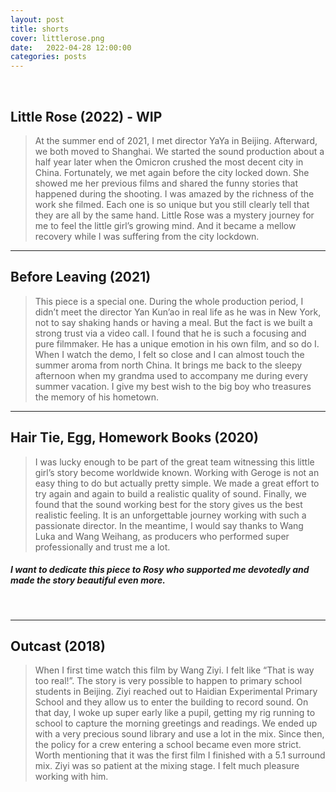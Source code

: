 ```yaml
---
layout: post
title: shorts
cover: littlerose.png
date:   2022-04-28 12:00:00
categories: posts
---
```

<br>

## Little Rose (2022) - WIP
 
> At the summer end of 2021, I met director YaYa in Beijing. Afterward, we both moved to Shanghai. We started the sound production about a half year later when the Omicron crushed the most decent city in China. Fortunately, we met again before the city locked down. She showed me her previous films and shared the funny stories that happened during the shooting. I was amazed by the richness of the work she filmed. Each one is so unique but you still clearly tell that they are all by the same hand. Little Rose was a mystery journey for me to feel the little girl’s growing mind. And it became a mellow recovery while I was suffering from the city lockdown. 

<hr/>

## Before Leaving (2021)

> This piece is a special one. During the whole production period, I didn’t meet the director Yan Kun’ao in real life as he was in New York, not to say shaking hands or having a meal. But the fact is we built a strong trust via a video call. I found that he is such a focusing and pure filmmaker. He has a unique emotion in his own film, and so do I. When I watch the demo, I felt so close and I can almost touch the summer aroma from north China. It brings me back to the sleepy afternoon when my grandma used to accompany me during every summer vacation. I give my best wish to the big boy who treasures the memory of his hometown. 

<hr/>

## Hair Tie, Egg, Homework Books (2020)

> I was lucky enough to be part of the great team witnessing this little girl’s story become worldwide known. Working with Geroge is not an easy thing to do but actually pretty simple. We made a great effort to try again and again to build a realistic quality of sound. Finally, we found that the sound working best for the story gives us the best realistic feeling. It is an unforgettable journey working with such a passionate director. In the meantime, I would say thanks to Wang Luka and Wang Weihang, as producers who performed super professionally and trust me a lot.

##### *I want to dedicate this piece to Rosy who supported me devotedly and made the story beautiful even more.*
<br>
<hr/>

## Outcast (2018)

> When I first time watch this film by Wang Ziyi. I felt like “That is way too real!”. The story is very possible to happen to primary school students in Beijing. Ziyi reached out to Haidian Experimental Primary School and they allow us to enter the building to record sound. On that day, I woke up super early like a pupil, getting my rig running to school to capture the morning greetings and readings. We ended up with a very precious sound library and use a lot in the mix. Since then, the policy for a crew entering a school became even more strict. Worth mentioning that it was the first film I finished with a 5.1 surround mix. Ziyi was so patient at the mixing stage. I felt much pleasure working with him. 
